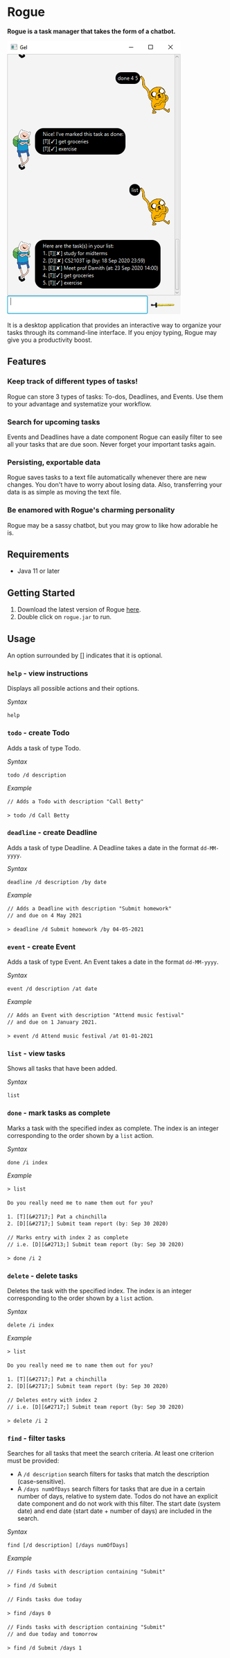 # Rogue

**Rogue is a task manager that takes the form of a chatbot.**

![Screenshot of Rogue](Ui.png)

It is a desktop application that provides an interactive way to organize your tasks through its command-line interface.
If you enjoy typing, Rogue may give you a productivity boost.

## Features

### Keep track of different types of tasks!

Rogue can store 3 types of tasks: To-dos, Deadlines, and Events.
Use them to your advantage and systematize your workflow.

### Search for upcoming tasks

Events and Deadlines have a date component Rogue can easily filter to see all your tasks that are due soon.
Never forget your important tasks again.

### Persisting, exportable data

Rogue saves tasks to a text file automatically whenever there are new changes.
You don't have to worry about losing data.
Also, transferring your data is as simple as moving the text file.

### Be enamored with Rogue's charming personality

Rogue may be a sassy chatbot, but you may grow to like how adorable he is.

## Requirements

* Java 11 or later

## Getting Started

1. Download the latest version of Rogue [here](https://github.com/w-yeehong/ip/releases).
1. Double click on `rogue.jar` to run.

## Usage

An option surrounded by [] indicates that it is optional.

### `help` - view instructions

Displays all possible actions and their options.

_Syntax_

```
help
```

### `todo` - create Todo

Adds a task of type Todo.

_Syntax_

```
todo /d description
```

_Example_

```
// Adds a Todo with description "Call Betty"

> todo /d Call Betty
```

### `deadline` - create Deadline

Adds a task of type Deadline.
A Deadline takes a date in the format `dd-MM-yyyy`.

_Syntax_

```
deadline /d description /by date
```

_Example_

```
// Adds a Deadline with description "Submit homework"
// and due on 4 May 2021

> deadline /d Submit homework /by 04-05-2021
```

### `event` - create Event

Adds a task of type Event.
An Event takes a date in the format `dd-MM-yyyy`.

_Syntax_

```
event /d description /at date
```

_Example_

```
// Adds an Event with description "Attend music festival"
// and due on 1 January 2021.

> event /d Attend music festival /at 01-01-2021
```

### `list` - view tasks

Shows all tasks that have been added.

_Syntax_

```
list
```

### `done` - mark tasks as complete

Marks a task with the specified index as complete.
The index is an integer corresponding to the order shown by a `list` action.

_Syntax_

```
done /i index
```

_Example_

```
> list

Do you really need me to name them out for you?

1. [T][&#2717;] Pat a chinchilla
2. [D][&#2717;] Submit team report (by: Sep 30 2020)

// Marks entry with index 2 as complete
// i.e. [D][&#2713;] Submit team report (by: Sep 30 2020)

> done /i 2

```

### `delete` - delete tasks

Deletes the task with the specified index.
The index is an integer corresponding to the order shown by a `list` action.

_Syntax_

```
delete /i index
```

_Example_

```
> list

Do you really need me to name them out for you?

1. [T][&#2717;] Pat a chinchilla
2. [D][&#2717;] Submit team report (by: Sep 30 2020)

// Deletes entry with index 2
// i.e. [D][&#2717;] Submit team report (by: Sep 30 2020)

> delete /i 2

```

### `find` - filter tasks

Searches for all tasks that meet the search criteria.
At least one criterion must be provided:

* A `/d description` search filters for tasks that match the description (case-sensitive).
* A `/days numOfDays` search filters for tasks that are due in a certain number of days, relative to system date.
  Todos do not have an explicit date component and do not work with this filter.
  The start date (system date) and end date (start date + number of days) are included in the search.
  
_Syntax_

```
find [/d description] [/days numOfDays]
```

_Example_

```
// Finds tasks with description containing "Submit"

> find /d Submit

// Finds tasks due today

> find /days 0

// Finds tasks with description containing "Submit"
// and due today and tomorrow

> find /d Submit /days 1

```